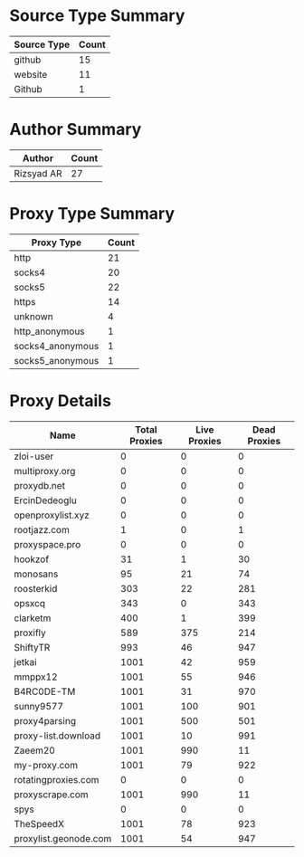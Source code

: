 # Source Type Summary

| Source Type | Count |
|-------------|-------|
| github | 15 |
| website | 11 |
| Github | 1 |


# Author Summary

| Author | Count |
|--------|-------|
| Rizsyad AR | 27 |


# Proxy Type Summary

| Proxy Type | Count |
|------------|-------|
| http | 21 |
| socks4 | 20 |
| socks5 | 22 |
| https | 14 |
| unknown | 4 |
| http_anonymous | 1 |
| socks4_anonymous | 1 |
| socks5_anonymous | 1 |


# Proxy Details

| Name | Total Proxies | Live Proxies | Dead Proxies |
|------|---------------|--------------|---------------|
| zloi-user | 0 | 0 | 0 |
| multiproxy.org | 0 | 0 | 0 |
| proxydb.net | 0 | 0 | 0 |
| ErcinDedeoglu | 0 | 0 | 0 |
| openproxylist.xyz | 0 | 0 | 0 |
| rootjazz.com | 1 | 0 | 1 |
| proxyspace.pro | 0 | 0 | 0 |
| hookzof | 31 | 1 | 30 |
| monosans | 95 | 21 | 74 |
| roosterkid | 303 | 22 | 281 |
| opsxcq | 343 | 0 | 343 |
| clarketm | 400 | 1 | 399 |
| proxifly | 589 | 375 | 214 |
| ShiftyTR | 993 | 46 | 947 |
| jetkai | 1001 | 42 | 959 |
| mmppx12 | 1001 | 55 | 946 |
| B4RC0DE-TM | 1001 | 31 | 970 |
| sunny9577 | 1001 | 100 | 901 |
| proxy4parsing | 1001 | 500 | 501 |
| proxy-list.download | 1001 | 10 | 991 |
| Zaeem20 | 1001 | 990 | 11 |
| my-proxy.com | 1001 | 79 | 922 |
| rotatingproxies.com | 0 | 0 | 0 |
| proxyscrape.com | 1001 | 990 | 11 |
| spys | 0 | 0 | 0 |
| TheSpeedX | 1001 | 78 | 923 |
| proxylist.geonode.com | 1001 | 54 | 947 |
